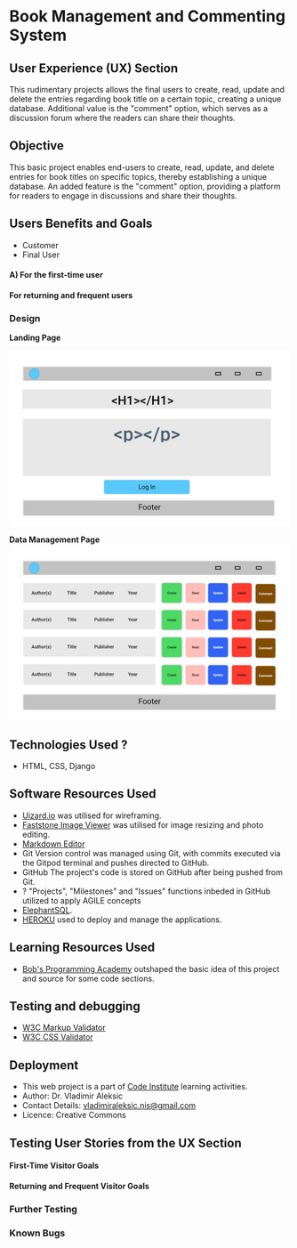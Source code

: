 # Book Management and Commenting System

## User Experience (UX) Section

This rudimentary projects allows the final users to create, read, update and delete the entries regarding book title on a certain topic, creating a unique database. Additional value is the "comment" option, which serves as a discussion forum where the readers can share their thoughts. 
## Objective

This basic project enables end-users to create, read, update, and delete entries for book titles on specific topics, thereby establishing a unique database. An added feature is the "comment" option, providing a platform for readers to engage in discussions and share their thoughts.

## Users Benefits and Goals

- Customer
- Final User
#### A) For the first-time user


#### For returning and frequent users

### Design

**Landing Page**

![Landing Page](./static/images/landing_page_1.png)

**Data Management Page**
![CRUD Page](./static/images/crud.png)

## Technologies Used ?
- HTML, CSS, Django 

## Software Resources Used
- [Uizard.io](https://app.uizard.io/ "uizard.io") was utilised for wireframing.
- [Faststone Image Viewer](https://www.faststone.org/ "Faststone Image Viewer") was utilised for image resizing and photo editing.
- [Markdown Editor](https://markdown-editor.github.io/ "Markdown Editor")
- Git Version control was managed using Git, with commits executed via the Gitpod terminal and pushes directed to GitHub.
- GitHub The project's code is stored on GitHub after being pushed from Git.
- ? "Projects", "Milestones" and "Issues" functions inbeded in GitHub utilized to apply AGILE concepts
- [ElephantSQL](https://www.elephantsql.com/ "ElephantSQL PostgreSQL databases").
- [HEROKU](https://www.heroku.com/ "HEROKU cloud platform") used to deploy and manage the applications.

## Learning Resources Used

- [Bob's Programming Academy](https://www.youtube.com/watch?v=EUMpUUXKvP0&t=3091s/ "Bob's Programming Academy") outshaped the basic idea of this project and source for some code sections.

## Testing and debugging

- [W3C Markup Validator](https://validator.w3.org/ "W3C Markup Validator")
- [W3C CSS Validator](https://jigsaw.w3.org/css-validator/#validate_by_input "W3C CSS Validator")

## Deployment

- This web project is a part of [Code Institute](https://learn.codeinstitute.net/ci_program/diplomainfullstacksoftwarecommoncurriculum "Code Institute") learning activities.
- Author: Dr. Vladimir Aleksic
- Contact Details: vladimiraleksic.nis@gmail.com
- Licence: Creative Commons

## Testing User Stories from the UX Section

#### First-Time Visitor Goals
#### Returning and Frequent Visitor Goals
### Further Testing
### Known Bugs